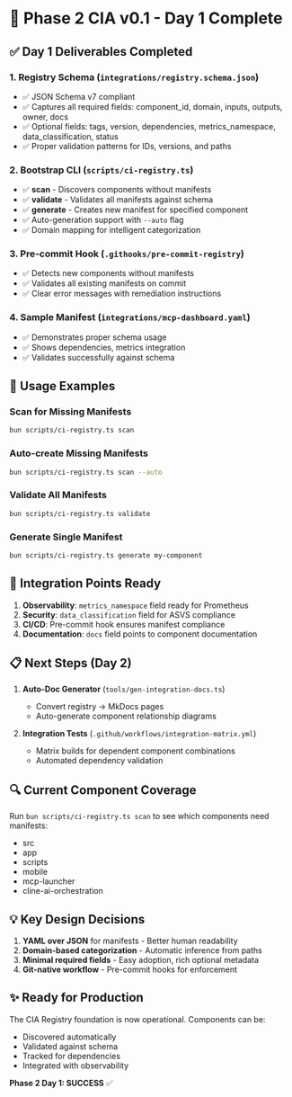 # 🚀 Phase 2 CIA v0.1 - Day 1 Complete

## ✅ Day 1 Deliverables Completed

### 1. Registry Schema (`integrations/registry.schema.json`)
- ✅ JSON Schema v7 compliant
- ✅ Captures all required fields: component_id, domain, inputs, outputs, owner, docs
- ✅ Optional fields: tags, version, dependencies, metrics_namespace, data_classification, status
- ✅ Proper validation patterns for IDs, versions, and paths

### 2. Bootstrap CLI (`scripts/ci-registry.ts`)
- ✅ **scan** - Discovers components without manifests
- ✅ **validate** - Validates all manifests against schema
- ✅ **generate** - Creates new manifest for specified component
- ✅ Auto-generation support with `--auto` flag
- ✅ Domain mapping for intelligent categorization

### 3. Pre-commit Hook (`.githooks/pre-commit-registry`)
- ✅ Detects new components without manifests
- ✅ Validates all existing manifests on commit
- ✅ Clear error messages with remediation instructions

### 4. Sample Manifest (`integrations/mcp-dashboard.yaml`)
- ✅ Demonstrates proper schema usage
- ✅ Shows dependencies, metrics integration
- ✅ Validates successfully against schema

## 🔧 Usage Examples

### Scan for Missing Manifests
```bash
bun scripts/ci-registry.ts scan
```

### Auto-create Missing Manifests
```bash
bun scripts/ci-registry.ts scan --auto
```

### Validate All Manifests
```bash
bun scripts/ci-registry.ts validate
```

### Generate Single Manifest
```bash
bun scripts/ci-registry.ts generate my-component
```

## 🎯 Integration Points Ready

1. **Observability**: `metrics_namespace` field ready for Prometheus
2. **Security**: `data_classification` field for ASVS compliance
3. **CI/CD**: Pre-commit hook ensures manifest compliance
4. **Documentation**: `docs` field points to component documentation

## 📋 Next Steps (Day 2)

1. **Auto-Doc Generator** (`tools/gen-integration-docs.ts`)
   - Convert registry → MkDocs pages
   - Auto-generate component relationship diagrams

2. **Integration Tests** (`.github/workflows/integration-matrix.yml`)
   - Matrix builds for dependent component combinations
   - Automated dependency validation

## 🔍 Current Component Coverage

Run `bun scripts/ci-registry.ts scan` to see which components need manifests:
- src
- app
- scripts
- mobile
- mcp-launcher
- cline-ai-orchestration

## 💡 Key Design Decisions

1. **YAML over JSON** for manifests - Better human readability
2. **Domain-based categorization** - Automatic inference from paths
3. **Minimal required fields** - Easy adoption, rich optional metadata
4. **Git-native workflow** - Pre-commit hooks for enforcement

## ✨ Ready for Production

The CIA Registry foundation is now operational. Components can be:
- Discovered automatically
- Validated against schema
- Tracked for dependencies
- Integrated with observability

**Phase 2 Day 1: SUCCESS** ✅
